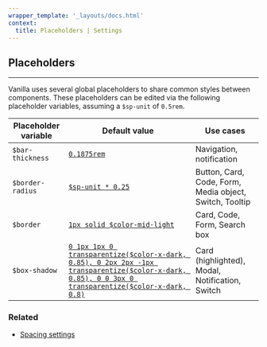 ```yaml
---
wrapper_template: '_layouts/docs.html'
context:
  title: Placeholders | Settings
---
```


## Placeholders

<hr>

Vanilla uses several global placeholders to share common styles between components. These placeholders can be edited via the following placeholder variables, assuming a `$sp-unit` of `0.5rem`.

<table>
  <thead>
    <tr>
      <th>Placeholder variable</th>
      <th>Default value</th>
      <th>Use cases</th>
    </tr>
  </thead>
  <tbody>
    <tr>
      <td><code>$bar-thickness</code></td>
      <td><a href="https://github.com/canonical-web-and-design/vanilla-framework/blob/master/scss/_settings_placeholders.scss#L6-L9"><code>0.1875rem</code></a></td>
      <td>Navigation, notification</td>
    </tr>
    <tr>
      <td><code>$border-radius</code></td>
      <td><a href="https://github.com/canonical-web-and-design/vanilla-framework/blob/master/scss/_settings_placeholders.scss#L6-L9"><code>$sp-unit * 0.25</code></a></td>
      <td>Button, Card, Code, Form, Media object, Switch, Tooltip</td>
    </tr>
    <tr>
      <td><code>$border</code></td>
      <td><a href="https://github.com/canonical-web-and-design/vanilla-framework/blob/master/scss/_settings_placeholders.scss#L6-L9"><code>1px solid $color-mid-light</code></a></td>
      <td>Card, Code, Form, Search box</td>
    </tr>
    <tr>
      <td><code>$box-shadow</code></td>
      <td class="u-truncate"><a href="https://github.com/canonical-web-and-design/vanilla-framework/blob/master/scss/_settings_placeholders.scss#L6-L9"><code>0 1px 1px 0 transparentize($color-x-dark, 0.85), 0 2px 2px -1px transparentize($color-x-dark, 0.85), 0 0 3px 0 transparentize($color-x-dark, 0.8)</code></a></td>
      <td>Card (highlighted), Modal, Notification, Switch</td>
    </tr>
  </tbody>
</table>

### Related

- [Spacing settings](/docs/settings/spacing-settings)
